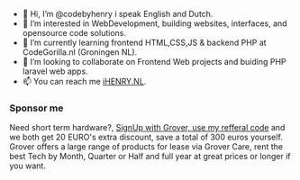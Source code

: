 - 👋 Hi, I’m @codebyhenry i speak English and Dutch.
- 👀 I’m interested in WebDevelopment, building websites, interfaces, and opensource code solutions. 
- 🌱 I’m currently learning frontend HTML,CSS,JS & backend PHP at CodeGorilla.nl (Groningen NL).
- 💞️ I’m looking to collaborate on Frontend Web projects and buiding PHP laravel web apps.
- 📫 You can reach me [iHENRY.NL](https://ihenry.nl).

### Sponsor me

Need short term hardware?, [SignUp with Grover, use my refferal code](https://www.grover.com/nl-nl/referred/R-12OG6J3RU) and we both get 20 EURO's extra discount, save a total of 300 euros yourself. Grover offers a large range of products for lease via Grover Care, rent the best Tech by Month, Quarter or Half and full year at great prices or longer if you want.

<!---
codebyhenry/codebyhenry is a ✨ special ✨ repository because its `README.md` (this file) appears on your GitHub profile.
You can click the Preview link to take a look at your changes.
--->
